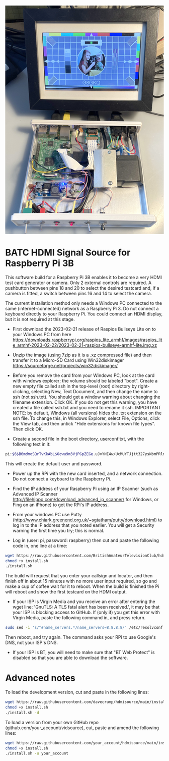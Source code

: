 ![hdmisource build](/images/HDMI_Source_1.jpg)
# BATC HDMI Signal Source for Raspberry Pi 3B 

This software build for a Raspberry Pi 3B enables it to become a very HDMI test card generator or camera.  Only 2 external controls are required.  A pushbutton between pins 18 and 20 to select the desired testcard and, if a camera is fitted, a switch between pins 16 and 14 to select the camera.

The current installation method only needs a Windows PC connected to the same (internet-connected) network as a Raspberry Pi 3.  Do not connect a keyboard directly to your Raspberry Pi.  You could connect an HDMI display, but it is not required at this stage.

- First download the 2023-02-21 release of Raspios Bullseye Lite on to your Windows PC from here https://downloads.raspberrypi.org/raspios_lite_armhf/images/raspios_lite_armhf-2023-02-22/2023-02-21-raspios-bullseye-armhf-lite.img.xz

- Unzip the image (using 7zip as it is a .xz compressed file) and then transfer it to a Micro-SD Card using Win32diskimager https://sourceforge.net/projects/win32diskimager/

- Before you remove the card from your Windows PC, look at the card with windows explorer; the volume should be labeled "boot".  Create a new empty file called ssh in the top-level (root) directory by right-clicking, selecting New, Text Document, and then change the name to ssh (not ssh.txt).  You should get a window warning about changing the filename extension.  Click OK.  If you do not get this warning, you have created a file called ssh.txt and you need to rename it ssh.  IMPORTANT NOTE: by default, Windows (all versions) hides the .txt extension on the ssh file.  To change this, in Windows Explorer, select File, Options, click the View tab, and then untick "Hide extensions for known file types". Then click OK.

- Create a second file in the boot directory, userconf.txt, with the following text in it:
```sh
pi:$6$B6mdmoSQrTvKkAbL$Ocwu9m3VjPGpZEGe.uJvYNI4w/UcMUYTJjtt327ysNbmPRlnROBCvigF0nRsVFH.QhfsLozLj4OJS8lRT442N0
```
This will create the default user and password.

- Power up the RPi with the new card inserted, and a network connection.  Do not connect a keyboard to the Raspberry Pi. 

- Find the IP address of your Raspberry Pi using an IP Scanner (such as Advanced IP Scanner http://filehippo.com/download_advanced_ip_scanner/ for Windows, or Fing on an iPhone) to get the RPi's IP address.

- From your windows PC use Putty (http://www.chiark.greenend.org.uk/~sgtatham/putty/download.html) to log in to the IP address that you noted earlier.  You will get a Security warning the first time you try; this is normal.

- Log in (user: pi, password: raspberry) then cut and paste the following code in, one line at a time:

```sh
wget https://raw.githubusercontent.com/BritishAmateurTelevisionClub/hdmisource/main/install.sh
chmod +x install.sh
./install.sh
```

The build will request that you enter your callsign and locator, and then finish off in about 15 minutes with no more user input required, so go and make a cup of coffee wait for it to reboot.  When the build is finished the Pi will reboot and show the first testcard on the HDMI output.  

- If your ISP is Virgin Media and you receive an error after entering the wget line: 'GnuTLS: A TLS fatal alert has been received.', it may be that your ISP is blocking access to GitHub.  If (only if) you get this error with Virgin Media, paste the following command in, and press return.
```sh
sudo sed -i 's/^#name_servers.*/name_servers=8.8.8.8/' /etc/resolvconf.conf
```
Then reboot, and try again.  The command asks your RPi to use Google's DNS, not your ISP's DNS.

- If your ISP is BT, you will need to make sure that "BT Web Protect" is disabled so that you are able to download the software.

# Advanced notes

To load the development version, cut and paste in the following lines:

```sh
wget https://raw.githubusercontent.com/davecrump/hdmisource/main/install.sh
chmod +x install.sh
./install.sh -d
```

To load a version from your own GitHub repo (github.com/your_account/vidsource), cut, paste and amend the following lines:
```sh
wget https://raw.githubusercontent.com/your_account/hdmisource/main/install.sh
chmod +x install.sh
./install.sh -u your_account
```
